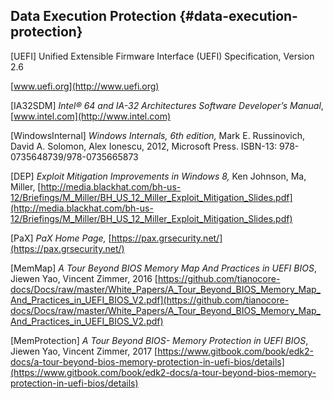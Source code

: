 <!--- @file
  References file: -Data Execution Protection

  Copyright (c) 2018, Intel Corporation. All rights reserved.<BR>

  Redistribution and use in source (original document form) and 'compiled'
  forms (converted to PDF, epub, HTML and other formats) with or without
  modification, are permitted provided that the following conditions are met:

  1) Redistributions of source code (original document form) must retain the
     above copyright notice, this list of conditions and the following
     disclaimer as the first lines of this file unmodified.

  2) Redistributions in compiled form (transformed to other DTDs, converted to
     PDF, epub, HTML and other formats) must reproduce the above copyright
     notice, this list of conditions and the following disclaimer in the
     documentation and/or other materials provided with the distribution.

  THIS DOCUMENTATION IS PROVIDED BY TIANOCORE PROJECT "AS IS" AND ANY EXPRESS OR
  IMPLIED WARRANTIES, INCLUDING, BUT NOT LIMITED TO, THE IMPLIED WARRANTIES OF
  MERCHANTABILITY AND FITNESS FOR A PARTICULAR PURPOSE ARE DISCLAIMED. IN NO
  EVENT SHALL TIANOCORE PROJECT  BE LIABLE FOR ANY DIRECT, INDIRECT, INCIDENTAL,
  SPECIAL, EXEMPLARY, OR CONSEQUENTIAL DAMAGES (INCLUDING, BUT NOT LIMITED TO,
  PROCUREMENT OF SUBSTITUTE GOODS OR SERVICES; LOSS OF USE, DATA, OR PROFITS;
  OR BUSINESS INTERRUPTION) HOWEVER CAUSED AND ON ANY THEORY OF LIABILITY,
  WHETHER IN CONTRACT, STRICT LIABILITY, OR TORT (INCLUDING NEGLIGENCE OR
  OTHERWISE) ARISING IN ANY WAY OUT OF THE USE OF THIS DOCUMENTATION, EVEN IF
  ADVISED OF THE POSSIBILITY OF SUCH DAMAGE.

-->

## Data Execution Protection {#data-execution-protection}

[UEFI] Unified Extensible Firmware Interface (UEFI) Specification, Version 2.6

[www.uefi.org](http://www.uefi.org)

[IA32SDM] _Intel® 64 and IA-32 Architectures Software Developer’s Manual_, [www.intel.com](http://www.intel.com)

[WindowsInternal] _Windows Internals, 6th edition,_ Mark E. Russinovich, David A. Solomon, Alex Ionescu, 2012, Microsoft Press. ISBN-13: 978-0735648739/978-0735665873

[DEP] _Exploit Mitigation Improvements in Windows 8,_ Ken Johnson, Ma, Miller, [http://media.blackhat.com/bh-us-12/Briefings/M_Miller/BH_US_12_Miller_Exploit_Mitigation_Slides.pdf](http://media.blackhat.com/bh-us-12/Briefings/M_Miller/BH_US_12_Miller_Exploit_Mitigation_Slides.pdf)

[PaX] _PaX Home Page,_ [https://pax.grsecurity.net/](https://pax.grsecurity.net/)

[MemMap] _A Tour Beyond BIOS Memory Map And Practices in UEFI BIOS_, Jiewen Yao, Vincent Zimmer, 2016 [https://github.com/tianocore-docs/Docs/raw/master/White_Papers/A_Tour_Beyond_BIOS_Memory_Map_And_Practices_in_UEFI_BIOS_V2.pdf](https://github.com/tianocore-docs/Docs/raw/master/White_Papers/A_Tour_Beyond_BIOS_Memory_Map_And_Practices_in_UEFI_BIOS_V2.pdf)

[MemProtection] _A Tour Beyond BIOS- Memory Protection in UEFI BIOS_, Jiewen Yao, Vincent Zimmer, 2017 [https://www.gitbook.com/book/edk2-docs/a-tour-beyond-bios-memory-protection-in-uefi-bios/details](https://www.gitbook.com/book/edk2-docs/a-tour-beyond-bios-memory-protection-in-uefi-bios/details)